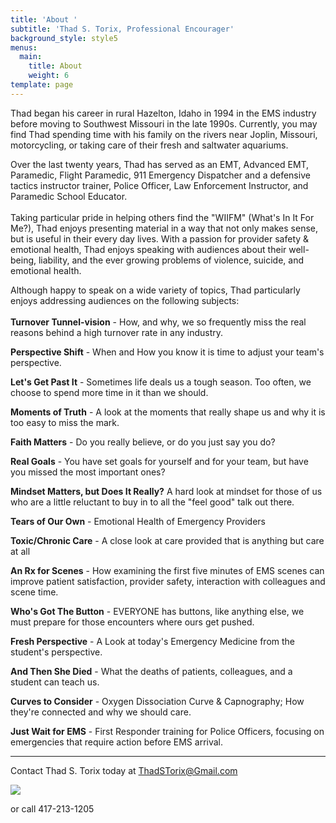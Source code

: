 ```yaml
---
title: 'About '
subtitle: 'Thad S. Torix, Professional Encourager'
background_style: style5
menus:
  main:
    title: About
    weight: 6
template: page
---
```

Thad began his career in rural Hazelton, Idaho in 1994 in the EMS industry before moving to Southwest Missouri in the late 1990s.  Currently, you may find Thad spending time with his family on the rivers near Joplin, Missouri, motorcycling, or taking care of their fresh and saltwater aquariums.

Over the last twenty years, Thad has served as an EMT, Advanced EMT, Paramedic, Flight Paramedic, 911 Emergency Dispatcher and a defensive tactics instructor trainer, Police Officer, Law Enforcement Instructor, and Paramedic School Educator.  \
\
Taking particular pride in helping others find the "WIIFM" (What's In It For Me?), Thad enjoys presenting material in a way that not only makes sense, but is useful in their every day lives. With a passion for provider safety & emotional health, Thad enjoys speaking with audiences about their well-being, liability, and the ever growing problems of violence, suicide, and emotional health.  

Although happy to speak on a wide variety of topics, Thad particularly enjoys addressing audiences on the following subjects:\
\
**Turnover Tunnel-vision** - How, and why, we so frequently miss the real reasons behind a high turnover rate in any industry.

**Perspective Shift** - When and How you know it is time to adjust your team's perspective.  

**Let's Get Past It** - Sometimes life deals us a tough season.  Too often, we choose to spend more time in it than we should.

**Moments of Truth** - A look at the moments that really shape us and why it is too easy to miss the mark.

**Faith Matters** - Do you really believe, or do you just say you do?

**Real Goals** - You have set goals for yourself and for your team, but have you missed the most important ones?

**Mindset Matters, but Does It Really?** A hard look at mindset for those of us who are a little reluctant to buy in to all the "feel good" talk out there.

**Tears of Our Own** - Emotional Health of Emergency Providers

**Toxic/Chronic Care** - A close look at care provided that is anything but care at all

**An Rx for Scenes** - How examining the first five minutes of EMS scenes can improve patient satisfaction, provider safety, interaction with colleagues and scene time.

**Who's Got The Button** - EVERYONE has buttons, like anything else, we must prepare for those encounters where ours get pushed.

**Fresh Perspective** - A Look at today's Emergency Medicine from the student's perspective.

**And Then She Died** - What the deaths of patients, colleagues, and a student can teach us. 

**Curves to Consider** - Oxygen Dissociation Curve & Capnography; How they're connected and why we should care.

**Just Wait for EMS** - First Responder training for Police Officers, focusing on emergencies that require action before EMS arrival.

- - -

Contact Thad S. Torix today at [ThadSTorix@Gmail.com](mailto:thadstorix@gmail.com)

![](/images/512-headshot.png)

 or call 417-213-1205
